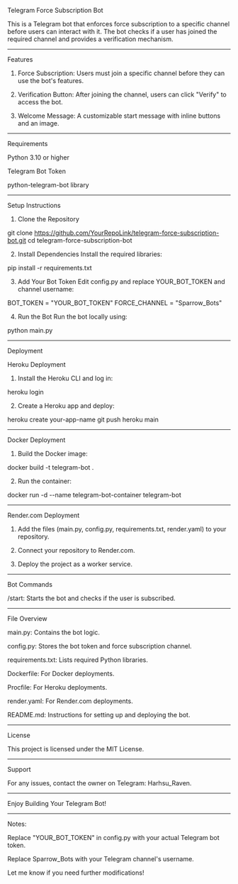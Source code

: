 Telegram Force Subscription Bot

This is a Telegram bot that enforces force subscription to a specific channel before users can interact with it. The bot checks if a user has joined the required channel and provides a verification mechanism.


---

Features

1. Force Subscription:
Users must join a specific channel before they can use the bot's features.


2. Verification Button:
After joining the channel, users can click "Verify" to access the bot.


3. Welcome Message:
A customizable start message with inline buttons and an image.




---

Requirements

Python 3.10 or higher

Telegram Bot Token

python-telegram-bot library



---

Setup Instructions

1. Clone the Repository

git clone https://github.com/YourRepoLink/telegram-force-subscription-bot.git
cd telegram-force-subscription-bot


2. Install Dependencies
Install the required libraries:

pip install -r requirements.txt


3. Add Your Bot Token
Edit config.py and replace YOUR_BOT_TOKEN and channel username:

BOT_TOKEN = "YOUR_BOT_TOKEN"
FORCE_CHANNEL = "Sparrow_Bots"


4. Run the Bot
Run the bot locally using:

python main.py




---

Deployment

Heroku Deployment

1. Install the Heroku CLI and log in:

heroku login


2. Create a Heroku app and deploy:

heroku create your-app-name
git push heroku main




---

Docker Deployment

1. Build the Docker image:

docker build -t telegram-bot .


2. Run the container:

docker run -d --name telegram-bot-container telegram-bot




---

Render.com Deployment

1. Add the files (main.py, config.py, requirements.txt, render.yaml) to your repository.


2. Connect your repository to Render.com.


3. Deploy the project as a worker service.




---

Bot Commands

/start: Starts the bot and checks if the user is subscribed.



---

File Overview

main.py: Contains the bot logic.

config.py: Stores the bot token and force subscription channel.

requirements.txt: Lists required Python libraries.

Dockerfile: For Docker deployments.

Procfile: For Heroku deployments.

render.yaml: For Render.com deployments.

README.md: Instructions for setting up and deploying the bot.



---

License

This project is licensed under the MIT License.


---

Support

For any issues, contact the owner on Telegram: Harhsu_Raven.


---

Enjoy Building Your Telegram Bot!


---

Notes:

Replace "YOUR_BOT_TOKEN" in config.py with your actual Telegram bot token.

Replace Sparrow_Bots with your Telegram channel's username.


Let me know if you need further modifications!

